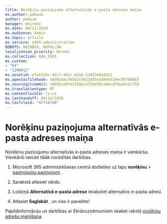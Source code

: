```yaml
---
title: Norēķinu paziņojuma alternatīvās e-pasta adreses maiņa
ms.author: pebaum
author: pebaum
manager: mnirkhe
ms.date: 04/21/2020
ms.audience: Admin
ms.topic: article
ms.service: o365-administration
ROBOTS: NOINDEX, NOFOLLOW
localization_priority: Normal
ms.collection: Adm_O365
ms.custom:
- "64"
- "1200012"
ms.assetid: efa5316c-42c7-461c-b2ab-53d23e0a6d22
ms.openlocfilehash: 4409c8ac765b2c9933d85e5d94e519ec85f8466f
ms.sourcegitcommit: c6692ce0fa1358ec3529e59ca0ecdfdea4cdc759
ms.translationtype: MT
ms.contentlocale: lv-LV
ms.lasthandoff: 09/14/2020
ms.locfileid: "47714720"
---
```

# <a name="change-the-alternate-email-address-for-billing-notification"></a>Norēķinu paziņojuma alternatīvās e-pasta adreses maiņa

Norēķinu paziņojumu alternatīvās e-pasta adreses maiņa ir vienkārša. Vienkārši veiciet tālāk norādītās darbības.
  
1. Microsoft 365 administrēšanas centrā dodieties uz lapu **norēķinu** \> [paziņojumu paziņojumi](https://go.microsoft.com/fwlink/p/?linkid=853212) .  

2. Sarakstā atlasiet vārdu.

3. Lodziņā **Alternatīvā e-pasta adrese** ierakstiet alternatīvo e-pasta adresi.

4. Atlasiet **Saglabāt** , un viss ir paveikts!

Papildinformāciju un darbības ar Ekrānuzņēmumiem skatiet rakstā [norēķinu adrešu mainīšana](https://docs.microsoft.com/microsoft-365/commerce/billing-and-payments/change-your-billing-addresses).
  